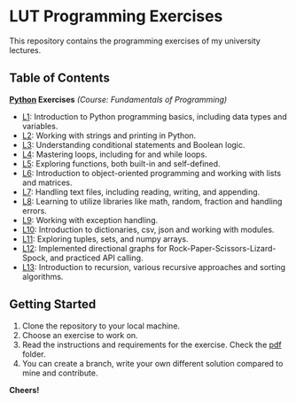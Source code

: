 # LUT Programming Exercises

This repository contains the programming exercises of my university lectures. 

**Table of Contents**
-----------------

**[Python](python) Exercises** _(Course: Fundamentals of Programming)_ 

* [L1](python/L1): Introduction to Python programming basics, including data types and variables.
* [L2](python/L2): Working with strings and printing in Python.
* [L3](python/L3): Understanding conditional statements and Boolean logic.
* [L4](python/L4): Mastering loops, including for and while loops.
* [L5](python/L5): Exploring functions, both built-in and self-defined.
* [L6](python/L6): Introduction to object-oriented programming and working with lists and matrices.
* [L7](python/L7): Handling text files, including reading, writing, and appending.
* [L8](python/L8): Learning to utilize libraries like math, random, fraction and handling errors.
* [L9](python/L9): Working with exception handling.
* [L10](python/L10): Introduction to dictionaries, csv, json and working with modules.
* [L11](python/L11): Exploring tuples, sets, and numpy arrays.
* [L12](python/L12): Implemented directional graphs for Rock-Paper-Scissors-Lizard-Spock, and practiced API calling.
* [L13](python/L13): Introduction to recursion, various recursive approaches and sorting algorithms.



**Getting Started**
-------------------

1. Clone the repository to your local machine.
2. Choose an exercise to work on.
3. Read the instructions and requirements for the exercise. Check the [pdf](python/pdf) folder.
4. You can create a branch, write your own different solution compared to mine and contribute.

**Cheers!**